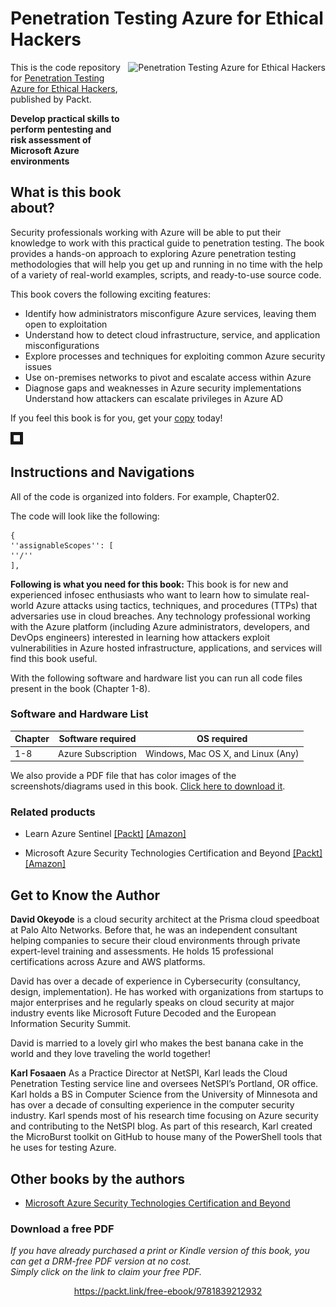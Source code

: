 


# Penetration Testing Azure for Ethical Hackers

<a href="https://www.packtpub.com/security/penetration-testing-azure-for-ethical-hackers?utm_source=github&utm_medium=repository&utm_campaign=9781839212932"><img src="https://static.packt-cdn.com/products/9781839212932/cover/smaller" alt="Penetration Testing Azure for Ethical Hackers" height="256px" align="right"></a>

This is the code repository for [Penetration Testing Azure for Ethical Hackers](https://www.packtpub.com/security/penetration-testing-azure-for-ethical-hackers?utm_source=github&utm_medium=repository&utm_campaign=9781839212932), published by Packt.

**Develop practical skills to perform pentesting and risk assessment of Microsoft Azure environments**

## What is this book about?
Security professionals working with Azure will be able to put their knowledge to work with this practical guide to penetration testing. The book provides a hands-on approach to exploring Azure penetration testing methodologies that will help you get up and running in no time with the help of a variety of real-world examples, scripts, and ready-to-use source code. 

This book covers the following exciting features:
* Identify how administrators misconfigure Azure services, leaving them open to exploitation
* Understand how to detect cloud infrastructure, service, and application misconfigurations
* Explore processes and techniques for exploiting common Azure security issues
* Use on-premises networks to pivot and escalate access within Azure
* Diagnose gaps and weaknesses in Azure security implementations
Understand how attackers can escalate privileges in Azure AD

If you feel this book is for you, get your [copy](https://www.amazon.com/dp/1839212934) today!

<a href="https://www.packtpub.com/?utm_source=github&utm_medium=banner&utm_campaign=GitHubBanner"><img src="https://raw.githubusercontent.com/PacktPublishing/GitHub/master/GitHub.png" 
alt="https://www.packtpub.com/" border="5" /></a>

## Instructions and Navigations
All of the code is organized into folders. For example, Chapter02.

The code will look like the following:
```
{
''assignableScopes'': [
''/''
],
```

**Following is what you need for this book:**
This book is for new and experienced infosec enthusiasts who want to learn how to simulate real-world Azure attacks using tactics, techniques, and procedures (TTPs) that adversaries use in cloud breaches. Any technology professional working with the Azure platform (including Azure administrators, developers, and DevOps engineers) interested in learning how attackers exploit vulnerabilities in Azure hosted infrastructure, applications, and services will find this book useful.

With the following software and hardware list you can run all code files present in the book (Chapter 1-8).
### Software and Hardware List
| Chapter | Software required | OS required |
| -------- | ------------------------------------ | ----------------------------------- |
| 1-8 | Azure Subscription | Windows, Mac OS X, and Linux (Any) |

We also provide a PDF file that has color images of the screenshots/diagrams used in this book. [Click here to download it](https://static.packt-cdn.com/downloads/9781839212932_ColorImages.pdf).

### Related products
* Learn Azure Sentinel [[Packt]](https://www.packtpub.com/product/learn-azure-sentinel/9781838980924?utm_source=github&utm_medium=repository&utm_campaign=9781838980924) [[Amazon]](https://www.amazon.com/dp/183898092X)

* Microsoft Azure Security Technologies Certification and Beyond [[Packt]](https://www.packtpub.com/product/microsoft-azure-security-technologies-certification-and-beyond/9781800562653?utm_source=github&utm_medium=repository&utm_campaign=9781800562653) [[Amazon]](https://www.amazon.com/dp/1800562659)

## Get to Know the Author
**David Okeyode**
is a cloud security architect at the Prisma cloud speedboat at Palo Alto Networks. Before that, he was an independent consultant helping companies to secure their cloud environments through private expert-level training and assessments. He holds 15 professional certifications across Azure and AWS platforms.

David has over a decade of experience in Cybersecurity (consultancy, design, implementation). He has worked with organizations from startups to major enterprises and he regularly speaks on cloud security at major industry events like Microsoft Future Decoded and the European Information Security Summit.

David is married to a lovely girl who makes the best banana cake in the world and they love traveling the world together!

**Karl Fosaaen**
As a Practice Director at NetSPI, Karl leads the Cloud Penetration Testing service line and oversees NetSPI’s Portland, OR office. Karl holds a BS in Computer Science from the University of Minnesota and has over a decade of consulting experience in the computer security industry. Karl spends most of his research time focusing on Azure security and contributing to the NetSPI blog. As part of this research, Karl created the MicroBurst toolkit on GitHub to house many of the PowerShell tools that he uses for testing Azure.

## Other books by the authors
* [Microsoft Azure Security Technologies Certification and Beyond](https://www.packtpub.com/in/security/microsoft-azure-security-technologies-certification-guide?utm_source=github&utm_medium=repository&utm_campaign=9781800562653)
### Download a free PDF

 <i>If you have already purchased a print or Kindle version of this book, you can get a DRM-free PDF version at no cost.<br>Simply click on the link to claim your free PDF.</i>
<p align="center"> <a href="https://packt.link/free-ebook/9781839212932">https://packt.link/free-ebook/9781839212932 </a> </p>